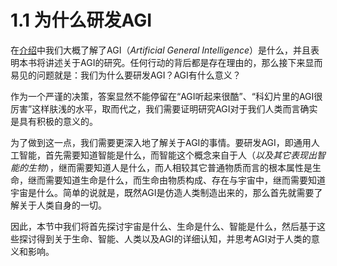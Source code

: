 # 1.1 为什么研发AGI

在[介绍](/README.md)中我们大概了解了AGI（_Artificial General Intelligence_）是什么，并且表明本书将讲述关于AGI的研究。任何行动的背后都是存在理由的，那么接下来显而易见的问题就是：我们为什么要研发AGI？AGI有什么意义？

作为一个严谨的决策，答案显然不能停留在“AGI听起来很酷”、“科幻片里的AGI很厉害”这样肤浅的水平，取而代之，我们需要证明研究AGI对于我们人类而言确实是具有积极的意义的。

为了做到这一点，我们需要更深入地了解关于AGI的事情。要研发AGI，即通用人工智能，首先需要知道智能是什么，而智能这个概念来自于人（_以及其它表现出智能的生物_），继而需要知道人是什么，而人相较其它普通物质而言的根本属性是生命，继而需要知道生命是什么，而生命由物质构成、存在与宇宙中，继而需要知道宇宙是什么。简单的说就是，既然AGI是仿造人类制造出来的，那么首先就需要了解关于人类自身的一切。

因此，本节中我们将首先探讨宇宙是什么、生命是什么、智能是什么，然后基于这些探讨得到关于生命、智能、人类以及AGI的详细认知，并思考AGI对于人类的意义和影响。

